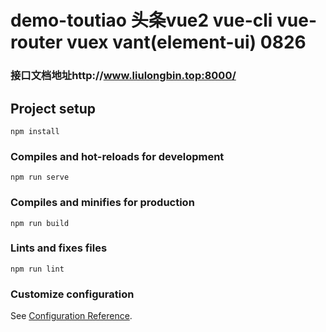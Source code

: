 # demo-toutiao 头条vue2 vue-cli vue-router vuex vant(element-ui) 0826
### 接口文档地址http://www.liulongbin.top:8000/
## Project setup
```
npm install
```

### Compiles and hot-reloads for development
```
npm run serve
```

### Compiles and minifies for production
```
npm run build
```

### Lints and fixes files
```
npm run lint
```

### Customize configuration
See [Configuration Reference](https://cli.vuejs.org/config/).
